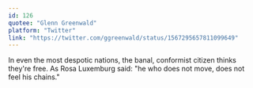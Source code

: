 ```yaml
---
id: 126
quotee: "Glenn Greenwald"
platform: "Twitter"
link: "https://twitter.com/ggreenwald/status/1567295657811099649"
---
```


In even the most despotic nations, the banal, conformist citizen thinks they're free. As Rosa Luxemburg said: "he who does not move, does not feel his chains."

